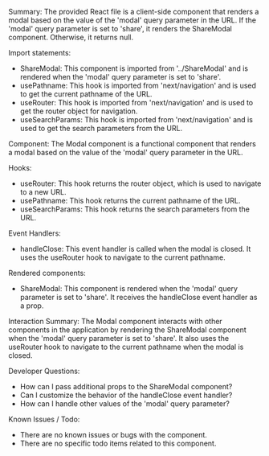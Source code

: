 Summary:
The provided React file is a client-side component that renders a modal based on the value of the 'modal' query parameter in the URL. If the 'modal' query parameter is set to 'share', it renders the ShareModal component. Otherwise, it returns null.

Import statements:
- ShareModal: This component is imported from '../ShareModal' and is rendered when the 'modal' query parameter is set to 'share'.
- usePathname: This hook is imported from 'next/navigation' and is used to get the current pathname of the URL.
- useRouter: This hook is imported from 'next/navigation' and is used to get the router object for navigation.
- useSearchParams: This hook is imported from 'next/navigation' and is used to get the search parameters from the URL.

Component:
The Modal component is a functional component that renders a modal based on the value of the 'modal' query parameter in the URL.

Hooks:
- useRouter: This hook returns the router object, which is used to navigate to a new URL.
- usePathname: This hook returns the current pathname of the URL.
- useSearchParams: This hook returns the search parameters from the URL.

Event Handlers:
- handleClose: This event handler is called when the modal is closed. It uses the useRouter hook to navigate to the current pathname.

Rendered components:
- ShareModal: This component is rendered when the 'modal' query parameter is set to 'share'. It receives the handleClose event handler as a prop.

Interaction Summary:
The Modal component interacts with other components in the application by rendering the ShareModal component when the 'modal' query parameter is set to 'share'. It also uses the useRouter hook to navigate to the current pathname when the modal is closed.

Developer Questions:
- How can I pass additional props to the ShareModal component?
- Can I customize the behavior of the handleClose event handler?
- How can I handle other values of the 'modal' query parameter?

Known Issues / Todo:
- There are no known issues or bugs with the component.
- There are no specific todo items related to this component.